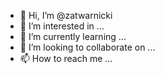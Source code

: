 - 👋 Hi, I’m @zatwarnicki
- 👀 I’m interested in ...
- 🌱 I’m currently learning ...
- 💞️ I’m looking to collaborate on ...
- 📫 How to reach me ...

<!---
zatwarnicki/zatwarnicki is a ✨ special ✨ repository because its `README.md` (this file) appears on your GitHub profile.
You can click the Preview link to take a look at your changes.
--->
